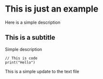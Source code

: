 # This is just an example

Here is a simple description

## This is a subtitle

Simple description

```
// This is code
print("Hello")
```

This is a simple update to the text file